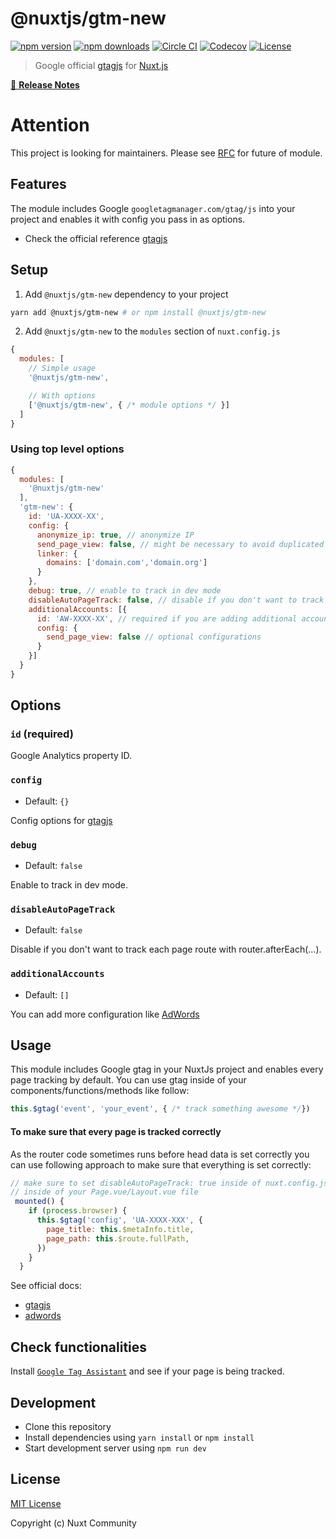 # @nuxtjs/gtm-new

[![npm version][npm-version-src]][npm-version-href]
[![npm downloads][npm-downloads-src]][npm-downloads-href]
[![Circle CI][circle-ci-src]][circle-ci-href]
[![Codecov][codecov-src]][codecov-href]
[![License][license-src]][license-href]

> Google official [gtagjs](https://developers.google.com/analytics/devguides/collection/gtagjs/) for [Nuxt.js](https://nuxtjs.org)

[📖 **Release Notes**](./CHANGELOG.md)

# Attention
This project is looking for maintainers. Please see [RFC](https://github.com/nuxt-community/gtm-module/issues/82) for future of module.

## Features

The module includes Google `googletagmanager.com/gtag/js` into your project and enables it with config you pass in as options.

* Check the official reference [gtagjs](https://developers.google.com/analytics/devguides/collection/gtagjs/)

## Setup

1. Add `@nuxtjs/gtm-new` dependency to your project

```bash
yarn add @nuxtjs/gtm-new # or npm install @nuxtjs/gtm-new
```

2. Add `@nuxtjs/gtm-new` to the `modules` section of `nuxt.config.js`

```js
{
  modules: [
    // Simple usage
    '@nuxtjs/gtm-new',

    // With options
    ['@nuxtjs/gtm-new', { /* module options */ }]
  ]
}
```

### Using top level options

```js
{
  modules: [
    '@nuxtjs/gtm-new'
  ],
  'gtm-new': {
    id: 'UA-XXXX-XX',
    config: {
      anonymize_ip: true, // anonymize IP 
      send_page_view: false, // might be necessary to avoid duplicated page track on page reload
      linker: {
        domains: ['domain.com','domain.org']
      }
    },
    debug: true, // enable to track in dev mode
    disableAutoPageTrack: false, // disable if you don't want to track each page route with router.afterEach(...).
    additionalAccounts: [{
      id: 'AW-XXXX-XX', // required if you are adding additional accounts
      config: {
        send_page_view: false // optional configurations
      }
    }]
  }
}
```

## Options

### `id` (required)

Google Analytics property ID.

### `config`

- Default: `{}`

Config options for [gtagjs](https://developers.google.com/analytics/devguides/collection/gtagjs/)

### `debug`

- Default: `false`

Enable to track in dev mode.

### `disableAutoPageTrack`

- Default: `false`

Disable if you don't want to track each page route with router.afterEach(...).

### `additionalAccounts`

- Default: `[]`

You can add more configuration like [AdWords](https://developers.google.com/adwords-remarketing-tag/#configuring_the_global_site_tag_for_multiple_accounts)

## Usage

This module includes Google gtag in your NuxtJs project and enables every page tracking by default.
You can use gtag inside of your components/functions/methods like follow:

```js
this.$gtag('event', 'your_event', { /* track something awesome */})
```

#### To make sure that every page is tracked correctly
As the router code sometimes runs before head data is set correctly you can use following approach to make sure that everything is set correctly:

```js
// make sure to set disableAutoPageTrack: true inside of nuxt.config.js
// inside of your Page.vue/Layout.vue file
 mounted() {
    if (process.browser) {
      this.$gtag('config', 'UA-XXXX-XXX', {
        page_title: this.$metaInfo.title,
        page_path: this.$route.fullPath,
      })
    }
  }
```

See official docs:

* [gtagjs](https://developers.google.com/analytics/devguides/collection/gtagjs/)
* [adwords](https://developers.google.com/adwords-remarketing-tag/#configuring_the_global_site_tag_for_multiple_accounts)

## Check functionalities

Install [`Google Tag Assistant`](https://chrome.google.com/webstore/detail/tag-assistant-by-google/kejbdjndbnbjgmefkgdddjlbokphdefk?hl=en) and see if your page is being tracked.

## Development

- Clone this repository
- Install dependencies using `yarn install` or `npm install`
- Start development server using `npm run dev`

## License

[MIT License](./LICENSE)

Copyright (c) Nuxt Community

<!-- Badges -->
[npm-version-src]: https://img.shields.io/npm/v/@nuxtjs/gtm-new/latest.svg?style=flat-square
[npm-version-href]: https://npmjs.com/package/@nuxtjs/gtm-new

[npm-downloads-src]: https://img.shields.io/npm/dt/@nuxtjs/gtm-new.svg?style=flat-square
[npm-downloads-href]: https://npmjs.com/package/@nuxtjs/gtm-new

[circle-ci-src]: https://img.shields.io/circleci/project/github/nuxt-community/gtm-new.svg?style=flat-square
[circle-ci-href]: https://circleci.com/gh/nuxt-community/gtm-new

[codecov-src]: https://img.shields.io/codecov/c/github/nuxt-community/gtm-new.svg?style=flat-square
[codecov-href]: https://codecov.io/gh/nuxt-community/gtm-new

[license-src]: https://img.shields.io/npm/l/@nuxtjs/gtm-new.svg?style=flat-square
[license-href]: https://npmjs.com/package/@nuxtjs/gtm-new
